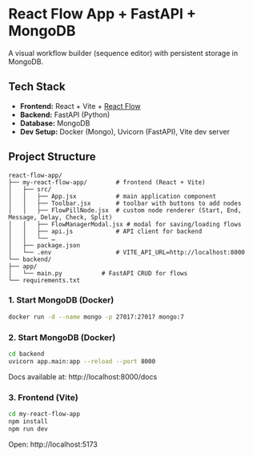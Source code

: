 # React Flow App + FastAPI + MongoDB

A visual workflow builder (sequence editor) with persistent storage in MongoDB.

## Tech Stack
- **Frontend:** React + Vite + [React Flow](https://reactflow.dev)
- **Backend:** FastAPI (Python)
- **Database:** MongoDB
- **Dev Setup:** Docker (Mongo), Uvicorn (FastAPI), Vite dev server

## Project Structure

```
react-flow-app/
├── my-react-flow-app/        # frontend (React + Vite)
│   ├── src/
│   │   ├── App.jsx           # main application component
│   │   ├── Toolbar.jsx       # toolbar with buttons to add nodes
│   │   ├── FlowPillNode.jsx  # custom node renderer (Start, End, Message, Delay, Check, Split)
│   │   ├── FlowManagerModal.jsx # modal for saving/loading flows
│   │   ├── api.js            # API client for backend
│   │   └── …
│   ├── package.json
│   └── .env                  # VITE_API_URL=http://localhost:8000
└── backend/
├── app/
│   └── main.py           # FastAPI CRUD for flows
└── requirements.txt
```

### 1. Start MongoDB (Docker)
```bash
docker run -d --name mongo -p 27017:27017 mongo:7
```

### 2. Start MongoDB (Docker)
```bash
cd backend
uvicorn app.main:app --reload --port 8000
```
Docs available at: http://localhost:8000/docs


### 3. Frontend (Vite)
```bash
cd my-react-flow-app
npm install
npm run dev
```
Open: http://localhost:5173
